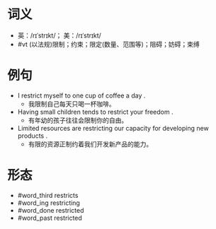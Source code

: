 # 词义
- 英：/rɪˈstrɪkt/； 美：/rɪˈstrɪkt/
- #vt (以法规)限制；约束；限定(数量、范围等)；阻碍；妨碍；束缚
# 例句
- I restrict myself to one cup of coffee a day .
	- 我限制自己每天只喝一杯咖啡。
- Having small children tends to restrict your freedom .
	- 有年幼的孩子往往会限制你的自由。
- Limited resources are restricting our capacity for developing new products .
	- 有限的资源正制约着我们开发新产品的能力。
# 形态
- #word_third restricts
- #word_ing restricting
- #word_done restricted
- #word_past restricted
